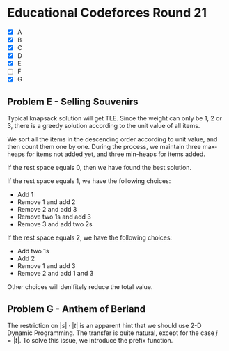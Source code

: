 # Educational Codeforces Round 21

- [x] A
- [x] B
- [x] C
- [x] D
- [x] E
- [ ] F
- [x] G

## Problem E - Selling Souvenirs

Typical knapsack solution will get TLE. Since the weight can only be 1, 2 or 3, there is a greedy solution according to the unit value of all items.

We sort all the items in the descending order according to unit value, and then count them one by one. During the process, we maintain three max-heaps for items not added yet, and three min-heaps for items added.

If the rest space equals 0, then we have found the best solution.

If the rest space equals 1, we have the following choices:
- Add 1
- Remove 1 and add 2
- Remove 2 and add 3
- Remove two 1s and add 3
- Remove 3 and add two 2s

If the rest space equals 2, we have the following choices:
- Add two 1s
- Add 2
- Remove 1 and add 3
- Remove 2 and add 1 and 3

Other choices will denifitely reduce the total value.

## Problem G - Anthem of Berland

The restriction on $|s|\cdot|t|$ is an apparent hint that we should use 2-D Dynamic Programming. The transfer is quite natural, except for the case $j=|t|$. To solve this issue, we introduce the prefix function.